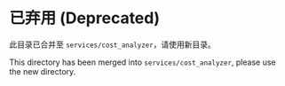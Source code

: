 # 已弃用 (Deprecated)

此目录已合并至 `services/cost_analyzer`，请使用新目录。

This directory has been merged into `services/cost_analyzer`, please use the new directory. 
